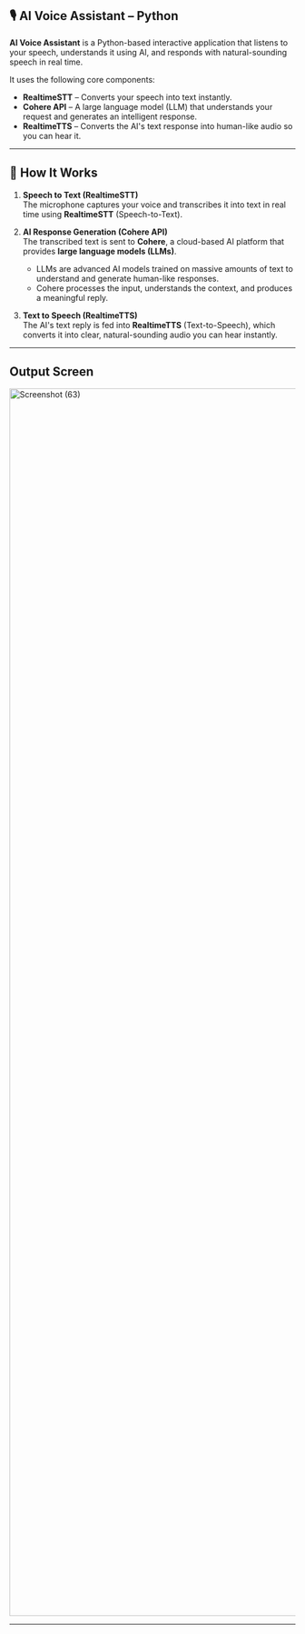 ## 🎙️ AI Voice Assistant – Python

**AI Voice Assistant** is a Python-based interactive application that listens to your speech, understands it using AI, and responds with natural-sounding speech in real time.  

It uses the following core components:
- **RealtimeSTT** – Converts your speech into text instantly.
- **Cohere API** – A large language model (LLM) that understands your request and generates an intelligent response.
- **RealtimeTTS** – Converts the AI's text response into human-like audio so you can hear it.

---

## 🧠 How It Works

1. **Speech to Text (RealtimeSTT)**  
   The microphone captures your voice and transcribes it into text in real time using **RealtimeSTT** (Speech-to-Text).  

2. **AI Response Generation (Cohere API)**  
   The transcribed text is sent to **Cohere**, a cloud-based AI platform that provides **large language models (LLMs)**.  
   - LLMs are advanced AI models trained on massive amounts of text to understand and generate human-like responses.
   - Cohere processes the input, understands the context, and produces a meaningful reply.  

3. **Text to Speech (RealtimeTTS)**  
   The AI's text reply is fed into **RealtimeTTS** (Text-to-Speech), which converts it into clear, natural-sounding audio you can hear instantly.  

---
## Output Screen

<img width="3840" height="2160" alt="Screenshot (63)" src="https://github.com/user-attachments/assets/87654c9c-a84d-40d6-8094-3e4403bd458e" />


---


